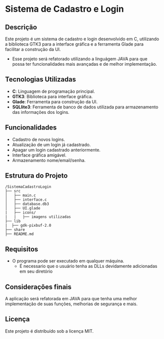 # Sistema de Cadastro e Login

## Descrição
Este projeto é um sistema de cadastro e login desenvolvido em C, utilizando a biblioteca GTK3 para a interface gráfica e a ferramenta Glade para facilitar a construção da UI.
   - Esse projeto será refatorado utilizando a linguágem JAVA para que possa ter funcionalidades mais avançadas e de melhor implementação.

## Tecnologias Utilizadas
- **C**: Linguagem de programação principal.
- **GTK3**: Biblioteca para interface gráfica.
- **Glade**: Ferramenta para construção da UI.
- **SQLlite3**: Ferramenta de banco de dados utilizada para armazenamento das informações dos logins.

## Funcionalidades
- Cadastro de novos logins.
- Atualização de um login já cadastrado.
- Apagar um login cadastrado anteriormente.
- Interface gráfica amigável.
- Armazenamento  nome/email/senha.

## Estrutura do Projeto
```
/SistemaCadastroLogin
├── src
│   ├── main.c
│   ├── interface.c
│   ├── database.db3
│   ├── UI.glade
|   ├── icons/
|   |   ├── imagens utilizadas
├── lib
|  ├── gdk-pixbuf-2.0
├── share
├── README.md
```

## Requisitos
- O programa pode ser executado em qualquer máquina.
   - É necessario que o usuário tenha as DLLs devidamente adicionadas em seu diretório
 
## Considerações finais
A aplicação será refatorada em JAVA para que tenha uma melhor implementação de suas funções, melhorias de segurança e mais.


## Licença
Este projeto é distribuído sob a licença MIT.
